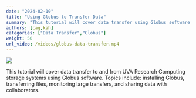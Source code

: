 ```yaml
---
date: "2024-02-10"
title: "Using Globus to Transfer Data"
summary: "This tutorial will cover data transfer using Globus software."
authors: [cag,kah]
categories: ["Data Transfer","Globus"]
weight: 50
url_video: /videos/globus-data-transfer.mp4
---
```


![](imgs/globus.png)

This tutorial will cover data transfer to and from UVA Research Computing storage systems using Globus software. Topics include: installing Globus, transferring files, monitoring large transfers, and sharing data with collaborators.
